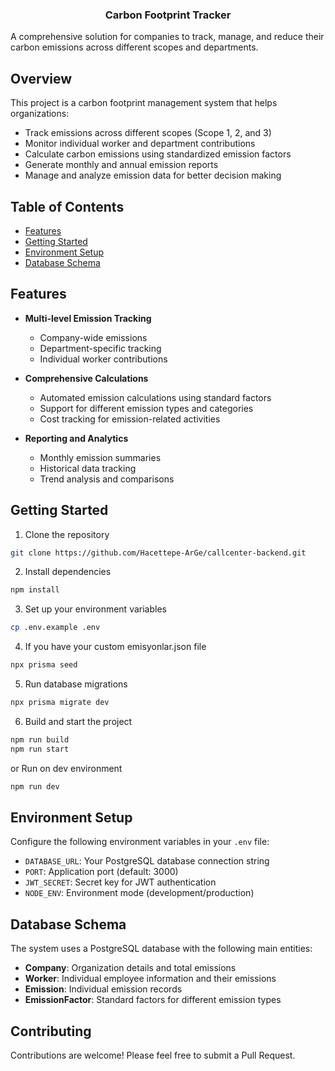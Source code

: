 <h3 align="center">
    <p>Carbon Footprint Tracker</p>
</h3>

A comprehensive solution for companies to track, manage, and reduce their carbon emissions across different scopes and departments.

## Overview

This project is a carbon footprint management system that helps organizations:
- Track emissions across different scopes (Scope 1, 2, and 3)
- Monitor individual worker and department contributions
- Calculate carbon emissions using standardized emission factors
- Generate monthly and annual emission reports
- Manage and analyze emission data for better decision making

## Table of Contents
- [Features](#features)
- [Getting Started](#getting-started)
- [Environment Setup](#environment-setup)
- [Database Schema](#database-schema)

## Features

- **Multi-level Emission Tracking**
  - Company-wide emissions
  - Department-specific tracking
  - Individual worker contributions

- **Comprehensive Calculations**
  - Automated emission calculations using standard factors
  - Support for different emission types and categories
  - Cost tracking for emission-related activities

- **Reporting and Analytics**
  - Monthly emission summaries
  - Historical data tracking
  - Trend analysis and comparisons

## Getting Started

1. Clone the repository
```bash
git clone https://github.com/Hacettepe-ArGe/callcenter-backend.git
```

2. Install dependencies
```bash
npm install
```

3. Set up your environment variables
```bash
cp .env.example .env
```

4. If you have your custom emisyonlar.json file
```bash
npx prisma seed
```

5. Run database migrations
```bash
npx prisma migrate dev
```

6. Build and start the project
```bash
npm run build
npm run start
```
 or Run on dev environment
```bash
npm run dev
```
## Environment Setup

Configure the following environment variables in your `.env` file:

- `DATABASE_URL`: Your PostgreSQL database connection string
- `PORT`: Application port (default: 3000)
- `JWT_SECRET`: Secret key for JWT authentication
- `NODE_ENV`: Environment mode (development/production)

## Database Schema

The system uses a PostgreSQL database with the following main entities:

- **Company**: Organization details and total emissions
- **Worker**: Individual employee information and their emissions
- **Emission**: Individual emission records
- **EmissionFactor**: Standard factors for different emission types

## Contributing

Contributions are welcome! Please feel free to submit a Pull Request.